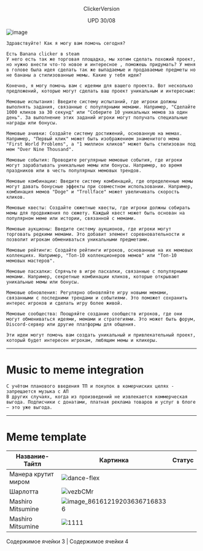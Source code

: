 <p align="center">
  ClickerVersion 
</p>
<p align="center">
 UPD 30/08
</p>

![image](https://github.com/user-attachments/assets/24398f11-f72b-45b0-9c6c-11f73f182ac9)

```
Здравствуйте! Как я могу вам помочь сегодня?

Есть Banana clicker в steam
У него есть так же торговая площадка, мы хотим сделать похожий проект, но нужно внести что-то новое и интересное , поможешь придумать? У меня в голове была идея сделать так же выпадаемые и продаваемые предметы но не бананы а стилизованные мемы. Какие у тебя идеи?

Конечно, я могу помочь вам с идеями для вашего проекта. Вот несколько предложений, которые могут сделать ваш проект уникальным и интересным:

Мемовые испытания: Введите систему испытаний, где игроки должны выполнять задания, связанные с популярными мемами. Например, "Сделайте 1000 кликов за 30 секунд" или "Соберите 10 уникальных мемов за один день". За выполнение этих заданий игроки могут получать специальные награды или бонусы.

Мемовые ачивки: Создайте систему достижений, основанную на мемах. Например, "Первый клик" может быть изображением знаменитого мема "First World Problems", а "1 миллион кликов" может быть стилизован под мем "Over Nine Thousand".

Мемовые события: Проводите регулярные мемовые события, где игроки могут зарабатывать уникальные мемы или бонусы. Например, во время праздников или в честь популярных мемовых трендов.

Мемовые комбинации: Введите систему комбинаций, где определенные мемы могут давать бонусные эффекты при совместном использовании. Например, комбинация мемов "Doge" и "Trollface" может увеличивать скорость кликов.

Мемовые квесты: Создайте сюжетные квесты, где игроки должны собирать мемы для продвижения по сюжету. Каждый квест может быть основан на популярном меме или истории, связанной с мемами.

Мемовые аукционы: Введите систему аукционов, где игроки могут торговать редкими мемами. Это добавит элемент соревновательности и позволит игрокам обмениваться уникальными предметами.

Мемовые рейтинги: Создайте рейтинги игроков, основанные на их мемовых коллекциях. Например, "Топ-10 коллекционеров мемов" или "Топ-10 мемовых мастеров".

Мемовые пасхалки: Спрячьте в игре пасхалки, связанные с популярными мемами. Например, секретные комбинации кликов, которые открывают уникальные мемы или бонусы.

Мемовые обновления: Регулярно обновляйте игру новыми мемами, связанными с последними трендами и событиями. Это поможет сохранить интерес игроков и сделать игру более живой.

Мемовые сообщества: Поощряйте создание сообществ игроков, где они могут обмениваться идеями, мемами и стратегиями. Это может быть форум, Discord-сервер или другие платформы для общения.

Эти идеи могут помочь вам создать уникальный и привлекательный проект, который будет интересен игрокам, любящим мемы и кликеры.
```

_____
# Music to meme integration

```
С учётом планового введения ТП и покупок в комерчиских целях - запрещается музыка с АП
В других случаях, когда из произведений не извлекается коммерческая выгода. Подписчики с донатами, платная реклама товаров и услуг в блоге – это уже выгода.

```

______
# Meme template

Название-Тайтл | Картинка | Статус
------------ | ------------- | ------------- 
Манера крутит миром | ![dance-flex](https://github.com/user-attachments/assets/a67c8617-fbad-42ae-bdc0-ae43f5981546) | 
Шарлотта | ![vezbCMr](https://github.com/user-attachments/assets/e90728f9-98f7-4cc7-89cd-0d3c85297606) | 
Mashiro Mitsumine | ![image_861612192036367168336](https://github.com/user-attachments/assets/07ed3b77-28d8-451c-bb9d-868b22289a8a) | 
Mashiro Mitsumine | ![1111](https://github.com/user-attachments/assets/d7b93f1d-1dce-421a-bf73-279a2e4598c5) | 




Содержимое ячейки 3 | Содержимое ячейки 4
